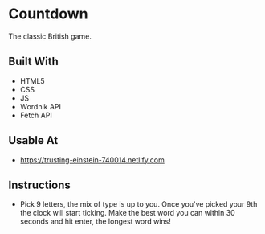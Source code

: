 # Countdown

The classic British game.

## Built With

* HTML5
* CSS
* JS
* Wordnik API
* Fetch API

## Usable At

* https://trusting-einstein-740014.netlify.com

## Instructions

* Pick 9 letters, the mix of type is up to you. Once you've picked your 9th the clock will start ticking. Make the best word you can within 30 seconds and hit enter, the longest word wins!
